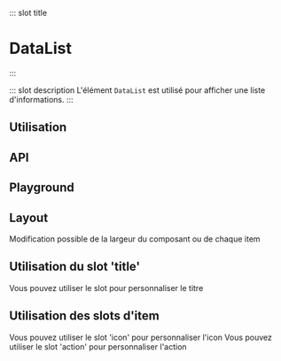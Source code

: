 ::: slot title
# DataList
:::

::: slot description
L'élément `DataList` est utilisé pour afficher une liste d'informations.
:::

## Utilisation

<DocExample
  eager
  file="elements/data-list/examples/data-list"
/>

## API

<DocApi
  :value="['DataList', 'DataListItem', 'DataListLoading']"
  :api="{
    DataList: {
      props: [{
        name: 'items',
        defaultValue: 'undefined',
        type: 'DataListItem[]',
        description: 'La liste des items à afficher.'
      },
      {
        name: 'icons',
        defaultValue: 'undefined',
        type: 'DataListIcons',
        description: 'La liste des différentes icônes disponible pour les items'
      },
      {
        name: 'list-title',
        type: 'string',
        defaultValue: 'undefined',
        description: 'Le titre de la liste.'
      },
      {
        name: 'title-class',
        type: 'string',
        defaultValue: '\'mb-3 headline\'',
        description: 'Les classes à appliquer sur le titre de la liste.'
      },
      {
        name: 'row',
        type: 'boolean',
        defaultValue: 'false',
        description: 'Affiche les items de la liste horizontalement.'
      },
      {
        name: 'flex',
        type: 'boolean',
        defaultValue: 'false',
        description: 'Affiche les items avec passsage s\'il n\'y a plus de place disponible.'
      },
      {
        name: 'placeholder',
        type: 'string',
        defaultValue: '...',
        description: 'Affiche un exemple de texte quand il n\'y a pas de valeur.'
      },
      {
        name: 'minWidth',
        type: 'string',
        defaultValue: 'undefined',
        description: 'Largeur minimum du composant.'
      },
      {
        name: 'width',
        type: 'string',
        defaultValue: '200px',
        description: 'Largeur de chaque item.'
      },
      {
        name: 'loading',
        type: 'boolean',
        defaultValue: 'false',
        description: 'Mode chargement des données, liée avec [itemsNumberLoading] et [headingLoading].'
      },
      {
        name: 'itemsNumberLoading',
        type: 'number',
        defaultValue: '1',
        description: 'Affiche un modèle d\'item pour chaque nombre pendant le chargement si loading = true.'
      },
      {
        name: 'headingLoading',
        type: 'boolean',
        defaultValue: 'false',
        description: 'Affiche un modèle du titre pendant le chargement si loading = true.'
      }],
      slots: [{
        name: 'title',
        description: 'Slot pour remplacer le titre par défaut.'
      }],
      events: [{
        name: 'click:item-action',
        description: 'Emis lorsque l\'on click sur le bouton d\'action d\'un item',
        value: '`itemIndex: number`'
      }]
    },
    DataListItem: {
      props: [{
        name: 'label',
        type: 'string',
        defaultValue: 'undefined',
        description: 'Le label de la valeur.'
      },
      {
        name: 'value',
        type: 'string',
        defaultValue: 'undefined',
        description: 'La valeur a afficher.'
      },
      {
        name: 'action',
        type: 'string',
        defaultValue: 'undefined',
        description: 'Le label du bouton action a afficher.'
      },
      {
        name: 'placeholder',
        type: 'string',
        defaultValue: '\'…\'',
        description: 'Le texte à afficher lorsqu\'il n\'y a pas de valeur.'
      },
      {
        name: 'chip',
        type: 'boolean',
        defaultValue: 'false',
        description: 'Affiche la valeur dans un élément `VChip`.'
      },
      {
        name: 'icon',
        type: 'string',
        defaultValue: 'undefined',
        description: 'Icône SVG à afficher.'
      },
      {
        name: 'vuetify-options',
        type: 'Options',
        defaultValue: 'undefined',
        description: 'Personnalisation des composants Vuetify en utilisant la directive `customizable`.'
      }],
      slots: [{
        name: 'icon',
        description: 'Slot pour remplacer l\'icône.'
      },
      {
        name: 'value',
        description: 'Slot pour remplacer le contenu de l\'item.'
      },
      {
        name: 'action',
        description: 'Slot pour remplacer le contenu de l\'action'
      }]
    },
    DataListLoading: {
      props: [{
        name: 'itemsNumber',
        type: 'number',
        defaultValue: '1',
        description: 'Affiche un ou plusieurs item(s) en chargement en fonction du nombre'
      },
      {
        name: 'heading',
        type: 'boolean',
        defaultValue: 'false',
        description: 'Affiche un modèle de chargement de titre'
      },
      {
        name: 'row',
        type: 'boolean',
        defaultValue: 'false',
        description: 'Affiche les items de la liste horizontalement.'
      },
      {
        name: 'flex',
        type: 'boolean',
        defaultValue: 'false',
        description: 'Affiche les items avec passsage s\'il n\'y a plus de place disponible.'
      },
      {
        name: 'title-class',
        type: 'string',
        defaultValue: '\'mb-3 headline\'',
        description: 'Les classes à appliquer sur le titre de la liste.'
      },
      {
        name: 'width',
        type: 'string',
        defaultValue: '200px',
        description: 'Largeur de chaque item.'
      }]
    }
  }"
/>

## Playground

<DocExample file="elements/data-list/examples/data-list-playground" />

## Layout

Modification possible de la largeur du composant ou de chaque item

<DocExample file="elements/data-list/examples/data-list-layout" />

## Utilisation du slot 'title'

Vous pouvez utiliser le slot pour personnaliser le titre

<DocExample file="elements/data-list/examples/data-list-slot" />

## Utilisation des slots d'item

Vous pouvez utiliser le slot 'icon' pour personnaliser l'icon
Vous pouvez utiliser le slot 'action' pour personnaliser l'action

<DocExample file="elements/data-list/examples/data-list-item-slots" />
